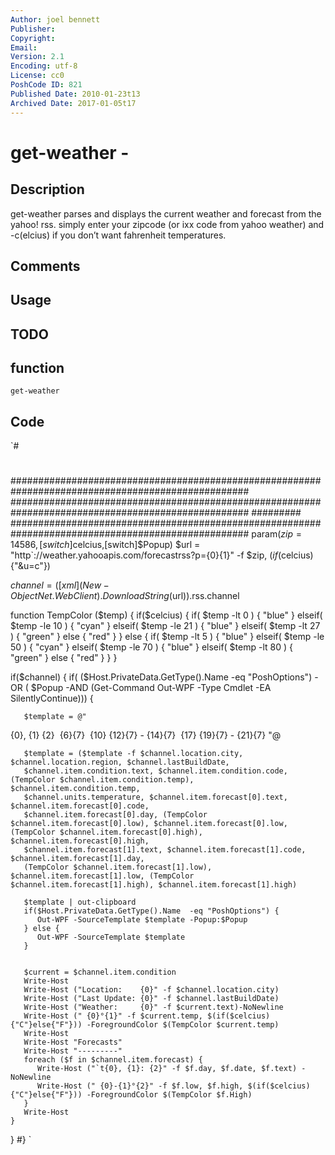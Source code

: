 ```yaml
---
Author: joel bennett
Publisher: 
Copyright: 
Email: 
Version: 2.1
Encoding: utf-8
License: cc0
PoshCode ID: 821
Published Date: 2010-01-23t13
Archived Date: 2017-01-05t17
---
```


# get-weather - 

## Description

get-weather parses and displays the current weather and forecast from the yahoo! rss.  simply enter your zipcode (or ixx code from yahoo weather) and -c(elcius) if you don’t want fahrenheit temperatures.

## Comments



## Usage



## TODO



## function

`get-weather`

## Code

`#
 #
 ###################################################################################################
 ###################################################################################################
 #########
 ###################################################################################################
 param($zip=14586,[switch]$celcius,[switch]$Popup)
 $url = "http`://weather.yahooapis.com/forecastrss?p={0}{1}" -f $zip, $(if($celcius){"&u=c"})
 
 $channel = ([xml](New-Object Net.WebClient).DownloadString($url)).rss.channel
 
 function TempColor ($temp) {
    if($celcius) { 
       if( $temp -lt 0 ) { "blue" } elseif( $temp -le 10 ) { "cyan" } elseif( $temp -le 21 ) { "blue" } elseif( $temp -lt 27 ) { "green" } else { "red" } 
    } else { 
       if( $temp -lt 5 ) { "blue" } elseif( $temp -le 50 ) { "cyan" } elseif( $temp -le 70 ) { "blue" } elseif( $temp -lt 80 ) { "green" } else { "red" }
    }
 }
 
 if($channel) {
    if( ($Host.PrivateData.GetType().Name  -eq "PoshOptions") -OR ( $Popup -AND (Get-Command Out-WPF -Type Cmdlet -EA SilentlyContinue))) { 
 
       $template = @"
   <StackPanel xmlns="http`://schemas.microsoft.com/winfx/2006/xaml/presentation" >
   <TextBlock FontFamily="Constantia" FontSize="12pt">{0}, {1} {2}</TextBlock>
   <StackPanel Orientation="Horizontal">
   <StackPanel VerticalAlignment="Top" Margin="6,2,6,2" ToolTip="{3}">
   <Image Source="http`://image.weather.com/web/common/wxicons/52/{4}.png" Stretch="Uniform"
          Width="{{Binding Source.PixelWidth,RelativeSource={{RelativeSource Self}}}}"
          Height="{{Binding Source.PixelHeight,RelativeSource={{RelativeSource Self}}}}" />
   <TextBlock TextAlignment="Center"><Run FontWeight="700" Text="Now: " /><Run Foreground="{5}"> {6}{7}</Run></TextBlock>
   </StackPanel>
   <StackPanel VerticalAlignment="Top" Margin="6,2,6,2" ToolTip="{8}">
   <Image Source="http`://image.weather.com/web/common/wxicons/52/{9}.png" Stretch="Uniform"
          Width="{{Binding Source.PixelWidth,RelativeSource={{RelativeSource Self}}}}"
          Height="{{Binding Source.PixelHeight,RelativeSource={{RelativeSource Self}}}}" />
   <TextBlock TextAlignment="Center">
     <Run FontWeight="700">{10}</Run><LineBreak/>
     <Run Foreground="{11}">{12}{7}</Run> - <Run Foreground="{13}">{14}{7}</Run></TextBlock>
   </StackPanel>
   <StackPanel VerticalAlignment="Top" Margin="6,2,6,2" ToolTip="{15}">
   <Image Source="http`://image.weather.com/web/common/wxicons/52/{16}.png" Stretch="Uniform"
          Width="{{Binding Source.PixelWidth,RelativeSource={{RelativeSource Self}}}}"
          Height="{{Binding Source.PixelHeight,RelativeSource={{RelativeSource Self}}}}" />
   <TextBlock TextAlignment="Center">
   <Run FontWeight="700">{17}</Run><LineBreak/>
   <Run Foreground="{18}">{19}{7}</Run> - <Run Foreground="{20}">{21}{7}</Run></TextBlock>
   </StackPanel>
   </StackPanel>
   </StackPanel>
 "@ 
 
       $template = ($template -f $channel.location.city,  $channel.location.region, $channel.lastBuildDate, 
       $channel.item.condition.text, $channel.item.condition.code, (TempColor $channel.item.condition.temp), $channel.item.condition.temp,
       $channel.units.temperature, $channel.item.forecast[0].text, $channel.item.forecast[0].code, 
       $channel.item.forecast[0].day, (TempColor $channel.item.forecast[0].low), $channel.item.forecast[0].low, (TempColor $channel.item.forecast[0].high), $channel.item.forecast[0].high, 
       $channel.item.forecast[1].text, $channel.item.forecast[1].code, $channel.item.forecast[1].day,
       (TempColor $channel.item.forecast[1].low), $channel.item.forecast[1].low, (TempColor $channel.item.forecast[1].high), $channel.item.forecast[1].high)
 
       $template | out-clipboard
       if($Host.PrivateData.GetType().Name  -eq "PoshOptions") {
          Out-WPF -SourceTemplate $template -Popup:$Popup
       } else {
          Out-WPF -SourceTemplate $template 
       }
 
       
       $current = $channel.item.condition
       Write-Host
       Write-Host ("Location:    {0}" -f $channel.location.city)
       Write-Host ("Last Update: {0}" -f $channel.lastBuildDate)
       Write-Host ("Weather:     {0}" -f $current.text)-NoNewline
       Write-Host (" {0}°{1}" -f $current.temp, $(if($celcius){"C"}else{"F"})) -ForegroundColor $(TempColor $current.temp)
       Write-Host
       Write-Host "Forecasts"
       Write-Host "---------"
       foreach ($f in $channel.item.forecast) {
          Write-Host ("`t{0}, {1}: {2}" -f $f.day, $f.date, $f.text) -NoNewline
          Write-Host (" {0}-{1}°{2}" -f $f.low, $f.high, $(if($celcius){"C"}else{"F"})) -ForegroundColor $(TempColor $f.High)
       }
       Write-Host
    }
 }
 #}
`


